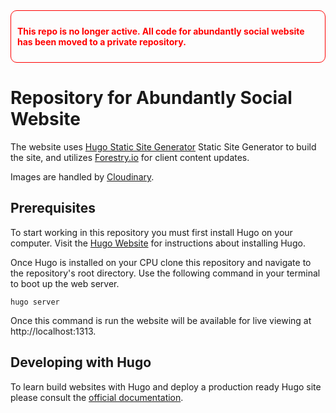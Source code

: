 <div style="padding: 10px; border: 1px solid red; border-radius: 10px; color: red">

**This repo is no longer active. All code for abundantly social website has been moved to a private 
repository.**
  
</div>

# Repository for Abundantly Social Website

The website uses [Hugo Static Site Generator](https://gohugo.io) Static Site Generator to build the site, and utilizes [Forestry.io](https://forestry.io) for client content updates.

Images are handled by [Cloudinary](https://cloudinary.com).

## Prerequisites

To start working in this repository you must first install Hugo on your computer. Visit the [Hugo Website](https://gohugo.io/getting-started/installing/) for instructions about installing Hugo.

Once Hugo is installed on your CPU clone this repository and navigate to the repository's root directory. Use the following command in your terminal to boot up the web server.

`hugo server`

Once this command is run the website will be available for live viewing at http://localhost:1313.

## Developing with Hugo

To learn build websites with Hugo and deploy a production ready Hugo site please consult the [official documentation](https://gohugo.io/documentation/).
